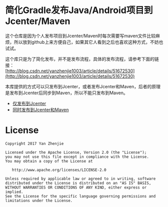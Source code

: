 ﻿# 简化Gradle发布Java/Android项目到Jcenter/Maven
这个仓库是因为个人发布项目到Jcenter/Maven时每次需要写maven文件比较麻烦，所以放到github上来方便自己，如果其它人看到之后也喜欢这种方式，不妨也试试。

这个库只是为了简化发布，并不是发布流程，具体的发布流程，请参考下面的链接：  
[http://blog.csdn.net/yanzhenjie1003/article/details/51672530](http://blog.csdn.net/yanzhenjie1003/article/details/51672530)

本库提供的方式可以只发布到Jcenter，或者发布Jcenter和Maven，后者的原理是发布到Jcenter后同步到Maven，所以不能只发布到Maven。  

- [仅发布到Jcenter](./Bintray.md)  
- [同时发布到Jcenter和Maven](./Maven.md)  

# License
```text
Copyright 2017 Yan Zhenjie

Licensed under the Apache License, Version 2.0 (the "License");
you may not use this file except in compliance with the License.
You may obtain a copy of the License at

   http://www.apache.org/licenses/LICENSE-2.0

Unless required by applicable law or agreed to in writing, software
distributed under the License is distributed on an "AS IS" BASIS,
WITHOUT WARRANTIES OR CONDITIONS OF ANY KIND, either express or implied.
See the License for the specific language governing permissions and
limitations under the License.
```